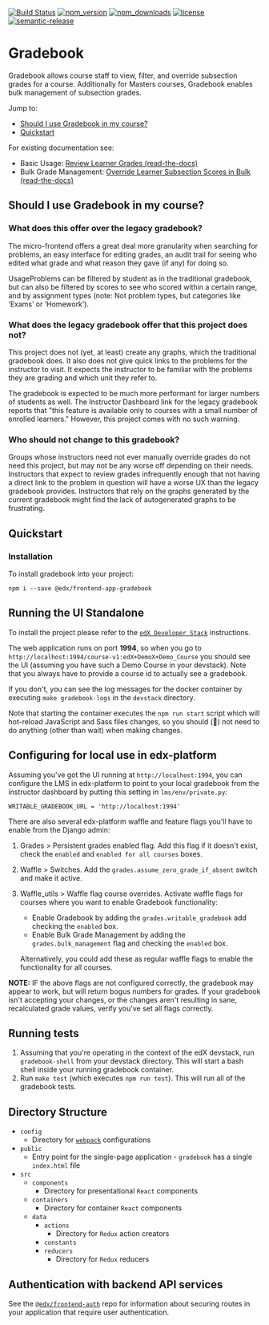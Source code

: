 [![Build Status](https://api.travis-ci.com/edx/frontend-app-gradebook.svg?branch=master)](https://travis-ci.com/edx/frontend-app-gradebook)
[![npm_version](https://img.shields.io/npm/v/@edx/frontend-app-gradebook.svg)](@edx/frontend-app-gradebook)
[![npm_downloads](https://img.shields.io/npm/dt/@edx/frontend-app-gradebook.svg)](@edx/frontend-app-gradebook)
[![license](https://img.shields.io/npm/l/@edx/frontend-app-gradebook.svg)](@edx/frontend-app-gradebook)
[![semantic-release](https://img.shields.io/badge/%20%20%F0%9F%93%A6%F0%9F%9A%80-semantic--release-e10079.svg)](https://github.com/semantic-release/semantic-release)

# Gradebook

Gradebook allows course staff to view, filter, and override subsection grades for a course. Additionally for Masters courses, Gradebook enables bulk management of subsection grades.

Jump to:

- [Should I use Gradebook in my course?](#should-i-use-gradebook-in-my-course)
- [Quickstart](#quickstart)

For existing documentation see:

- Basic Usage: [Review Learner Grades (read-the-docs)](https://edx.readthedocs.io/projects/edx-partner-course-staff/en/latest/student_progress/course_grades.html#review-learner-grades-on-the-instructor-dashboard)
- Bulk Grade Management: [Override Learner Subsection Scores in Bulk (read-the-docs)](https://edx.readthedocs.io/projects/edx-partner-course-staff/en/latest/student_progress/course_grades.html#override-learner-subsection-scores-in-bulk)

## Should I use Gradebook in my course?

### What does this offer over the legacy gradebook?

The micro-frontend offers a great deal more granularity when searching for problems, an easy interface for editing grades, an 
audit trail for seeing who edited what grade and what reason they gave (if any) for doing so.

UsageProblems can be filtered by student as in the traditional gradebook, but can also be filtered by scores to see who
scored within a certain range, and by assignment types (note: Not problem types, but categories like ‘Exams’ or
‘Homework’).

### What does the legacy gradebook offer that this project does not?

This project does not (yet, at least) create any graphs, which the traditional gradebook does. It also does not give
quick links to the problems for the instructor to visit. It expects the instructor to be familiar with the problems they
are grading and which unit they refer to.

The gradebook is expected to be much more performant for larger numbers of students as well. The Instructor Dashboard
link for the legacy gradebook reports that "this feature is available only to courses with a small number of enrolled 
learners." However, this project comes with no such warning.

### Who should not change to this gradebook?

Groups whose instructors need not ever manually override grades do not need this project, but may not be any worse off
depending on their needs. Instructors that expect to review grades infrequently enough that not having a direct link
to the problem in question will have a worse UX than the legacy gradebook provides. Instructors that rely on the graphs
generated by the current gradebook might find the lack of autogenerated graphs to be frustrating.

## Quickstart

### Installation

To install gradebook into your project:
```
npm i --save @edx/frontend-app-gradebook
```

## Running the UI Standalone

To install the project please refer to the [`edX Developer Stack`](https://github.com/openedx/devstack) instructions.

The web application runs on port **1994**, so when you go to `http://localhost:1994/course-v1:edX+DemoX+Demo_Course` you should see the UI (assuming you have such a Demo Course in your devstack).  Note that you always have to provide a course id to actually see a gradebook.

If you don't, you can see the log messages for the docker container by executing `make gradebook-logs` in the `devstack` directory.

Note that starting the container executes the `npm run start` script which will hot-reload JavaScript and Sass files changes, so you should (:crossed_fingers:) not need to do anything (other than wait) when making changes.

## Configuring for local use in edx-platform

Assuming you've got the UI running at `http://localhost:1994`, you can configure the LMS in edx-platform
to point to your local gradebook from the instructor dashboard by putting this setting in `lms/env/private.py`:
```
WRITABLE_GRADEBOOK_URL = 'http://localhost:1994'
```

There are also several edx-platform waffle and feature flags you'll have to enable from the Django admin:

1. Grades > Persistent grades enabled flag.  Add this flag if it doesn't exist,
check the ``enabled`` and ``enabled for all courses`` boxes.

2. Waffle > Switches.  Add the ``grades.assume_zero_grade_if_absent`` switch and make it active.

3. Waffle_utils > Waffle flag course overrides.  Activate waffle flags for courses where you want to enable Gradebook functionality:
    - Enable Gradebook by adding the ``grades.writable_gradebook`` add checking the ``enabled`` box.
    - Enable Bulk Grade Management by adding the ``grades.bulk_management`` flag and checking the ``enabled`` box.

    Alternatively, you could add these as regular waffle flags to enable the functionality for all courses.

**NOTE:** IF the above flags are not configured correctly, the gradebook may appear to work, but will return bogus
numbers for grades. If your gradebook isn't accepting your changes, or the changes aren't resulting in sane, 
recalculated grade values, verify you've set all flags correctly.

## Running tests

1. Assuming that you're operating in the context of the edX devstack,
run `gradebook-shell` from your devstack directory.  This will start a bash shell inside your
running gradebook container.
2. Run `make test` (which executes `npm run test`).  This will run all of the gradebook tests.

## Directory Structure

* `config`
  * Directory for [`webpack`](https://webpack.js.org/) configurations
* `public`
  * Entry point for the single-page application - `gradebook` has a single `index.html` file
* `src`
  * `components`
    * Directory for presentational `React` components
  * `containers`
    * Directory for container `React` components
  * `data`
    * `actions`
      * Directory for `Redux` action creators
    * `constants`
    * `reducers`
      * Directory for `Redux` reducers

## Authentication with backend API services

See the [`@edx/frontend-auth`](https://github.com/edx-unsupported/frontend-auth) repo for information about securing routes in your application that require user authentication.
